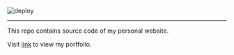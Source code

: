 ![deploy](https://github.com/mahendraHegde/mahendrahegde.github.io/workflows/Node.js%20CI/badge.svg?branch=master)

---

This repo contains source code of my personal website.

Visit [link](https://mahendrahegde.github.io/portfolio/) to view my portfolio.
